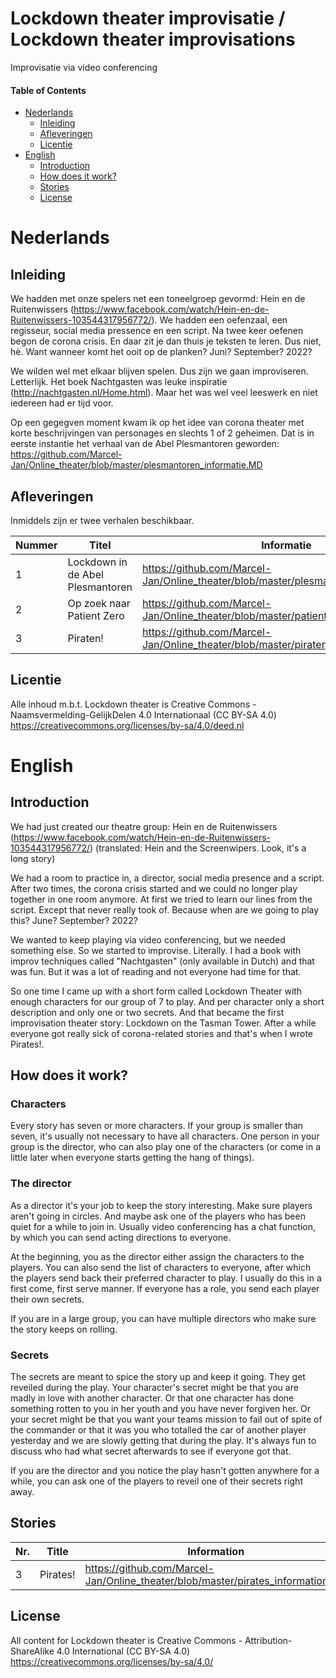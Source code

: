 # Lockdown theater improvisatie / Lockdown theater improvisations
Improvisatie via video conferencing

#### Table of Contents
* [Nederlands](#nederlands)
    *   [Inleiding](#inleiding)
    *   [Afleveringen](#afleveringen)
    *   [Licentie](#licentie)
* [English](#english)
    *   [Introduction](#introduction)
    *   [How does it work?](#how-does-it-work)
    *   [Stories](#stories)
    *   [License](#license)


# Nederlands

## Inleiding
We hadden met onze spelers net een toneelgroep gevormd: Hein en de Ruitenwissers (https://www.facebook.com/watch/Hein-en-de-Ruitenwissers-103544317956772/). We hadden een oefenzaal, een regisseur, social media pressence en een script. Na twee keer oefenen begon de corona crisis. En daar zit je dan thuis je teksten te leren. Dus niet, hè. Want wanneer komt het ooit op de planken? Juni? September? 2022?

We wilden wel met elkaar blijven spelen. Dus zijn we gaan improviseren. Letterlijk. Het boek Nachtgasten was leuke inspiratie (http://nachtgasten.nl/Home.html). Maar het was wel veel leeswerk en niet iedereen had er tijd voor.

Op een gegegven moment kwam ik op het idee van corona theater met korte beschrijvingen van personages en slechts 1 of 2 geheimen. Dat is in eerste instantie het verhaal van de Abel Plesmantoren geworden:
https://github.com/Marcel-Jan/Online_theater/blob/master/plesmantoren_informatie.MD


## Afleveringen
Inmiddels zijn er twee verhalen beschikbaar.

Nummer | Titel | Informatie | Geheimen
------ | ----- | ---------- | ---------
1 | Lockdown in de Abel Plesmantoren | https://github.com/Marcel-Jan/Online_theater/blob/master/plesmantoren_informatie.MD | https://github.com/Marcel-Jan/Online_theater/blob/master/plesmantoren_geheimen.MD
2 | Op zoek naar Patient Zero | https://github.com/Marcel-Jan/Online_theater/blob/master/patientzero_informatie.MD | work in progress
3 | Piraten! | https://github.com/Marcel-Jan/Online_theater/blob/master/piraten_informatie.MD | https://github.com/Marcel-Jan/Online_theater/blob/master/piraten_geheimen.MD

## Licentie
Alle inhoud m.b.t. Lockdown theater is Creative Commons - Naamsvermelding-GelijkDelen 4.0 Internationaal (CC BY-SA 4.0) https://creativecommons.org/licenses/by-sa/4.0/deed.nl



# English

## Introduction
We had just created our theatre group: Hein en de Ruitenwissers (https://www.facebook.com/watch/Hein-en-de-Ruitenwissers-103544317956772/) (translated: Hein and the Screenwipers. Look, it's a long story)

We had a room to practice in, a director, social media presence and a script. After two times, the corona crisis started and we could no longer play together in one room anymore. At first we tried to learn our lines from the script. Except that never really took of. Because when are we going to play this? June? September? 2022?

We wanted to keep playing via video conferencing, but we needed something else. So we started to improvise. Literally. I had a book with improv techniques called "Nachtgasten" (only available in Dutch) and that was fun. But it was a lot of reading and not everyone had time for that.

So one time I came up with a short form called Lockdown Theater with enough characters for our group of 7 to play. And per character only a short description and only one or two secrets. And that became the first improvisation theater story: Lockdown on the Tasman Tower. After a while everyone got really sick of corona-related stories and that's when I wrote Pirates!.

## How does it work?
### Characters
Every story has seven or more characters. If your group is smaller than seven, it's usually not necessary to have all characters. One person in your group is the director, who can also play one of the characters (or come in a little later when everyone starts getting the hang of things).

### The director
As a director it's your job to keep the story interesting. Make sure players aren't going in circles. And maybe ask one of the players who has been quiet for a while to join in. Usually video conferencing has a chat function, by which you can send acting directions to everyone.

At the beginning, you as the director either assign the characters to the players. You can also send the list of characters to everyone, after which the players send back their preferred character to play. I usually do this in a first come, first serve manner. If everyone has a role, you send each player their own secrets.

If you are in a large group, you can have multiple directors who make sure the story keeps on rolling.

### Secrets
The secrets are meant to spice the story up and keep it going. They get reveiled during the play. Your character's secret might be that you are madly in love with another character. Or that one character has done something rotten to you in her youth and you have never forgiven her. Or your secret might be that you want your teams mission to fail out of spite of the commander or that it was you who totalled the car of another player yesterday and we are slowly getting that during the play. It's always fun to discuss who had what secret afterwards to see if everyone got that. 

If you are the director and you notice the play hasn't gotten anywhere for a while, you can ask one of the players to reveil one of their secrets right away.


## Stories

Nr. | Title | Information | Secrets
------ | ----- | ---------- | ---------
3 | Pirates! | https://github.com/Marcel-Jan/Online_theater/blob/master/pirates_information_EN | Work in progress

## License
All content for Lockdown theater is Creative Commons - Attribution-ShareAlike 4.0 International (CC BY-SA 4.0) https://creativecommons.org/licenses/by-sa/4.0/
